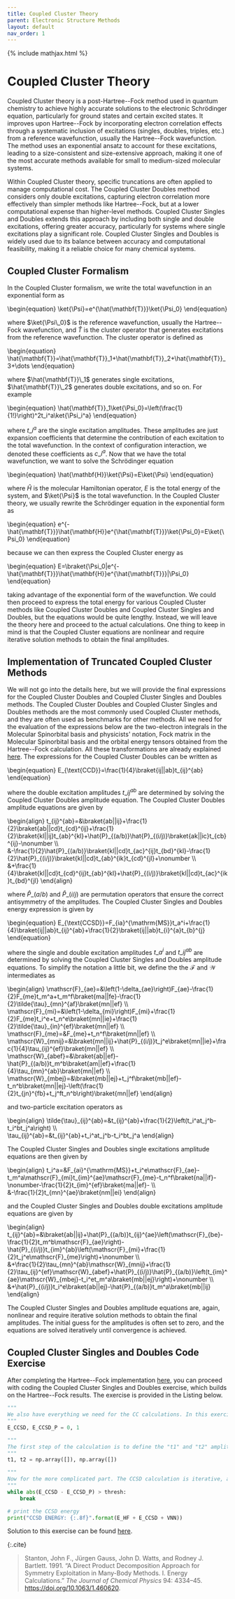 ```yaml
---
title: Coupled Cluster Theory
parent: Electronic Structure Methods
layout: default
nav_order: 1
---
```

{% include mathjax.html %}

# Coupled Cluster Theory

Coupled Cluster theory is a post-Hartree--Fock method used in quantum chemistry to achieve highly accurate solutions to the electronic Schrödinger equation, particularly for ground states and certain excited states. It improves upon Hartree--Fock by incorporating electron correlation effects through a systematic inclusion of excitations (singles, doubles, triples, etc.) from a reference wavefunction, usually the Hartree--Fock wavefunction. The method uses an exponential ansatz to account for these excitations, leading to a size-consistent and size-extensive approach, making it one of the most accurate methods available for small to medium-sized molecular systems.

Within Coupled Cluster theory, specific truncations are often applied to manage computational cost. The Coupled Cluster Doubles method considers only double excitations, capturing electron correlation more effectively than simpler methods like Hartree--Fock, but at a lower computational expense than higher-level methods. Coupled Cluster Singles and Doubles extends this approach by including both single and double excitations, offering greater accuracy, particularly for systems where single excitations play a significant role. Coupled Cluster Singles and Doubles is widely used due to its balance between accuracy and computational feasibility, making it a reliable choice for many chemical systems.
## Coupled Cluster Formalism

In the Coupled Cluster formalism, we write the total wavefunction in an exponential form as

\begin{equation}
\ket{\Psi}=e^{\hat{\mathbf{T}}}\ket{\Psi\_0}
\end{equation}

where $\ket{\Psi\_0}$ is the reference wavefunction, usually the Hartree--Fock wavefunction, and $\hat{T}$ is the cluster operator that generates excitations from the reference wavefunction. The cluster operator is defined as

\begin{equation}
\hat{\mathbf{T}}=\hat{\mathbf{T}}\_1+\hat{\mathbf{T}}\_2+\hat{\mathbf{T}}\_3+\dots
\end{equation}

where $\hat{\mathbf{T}}\_1$ generates single excitations, $\hat{\mathbf{T}}\_2$ generates double excitations, and so on. For example

\begin{equation}
\hat{\mathbf{T}}\_1\ket{\Psi\_0}=\left(\frac{1}{1!}\right)^2t\_i^a\ket{\Psi\_i^a}
\end{equation}

where $t\_i^a$ are the single excitation amplitudes. These amplitudes are just expansion coefficients that determine the contribution of each excitation to the total wavefunction. In the context of configuration interaction, we denoted these coefficients as $c\_i^a$. Now that we have the total wavefunction, we want to solve the Schrödinger equation

\begin{equation}
\hat{\mathbf{H}}\ket{\Psi}=E\ket{\Psi}
\end{equation}

where $\hat{H}$ is the molecular Hamiltonian operator, $E$ is the total energy of the system, and $\ket{\Psi}$ is the total wavefunction. In the Coupled Cluster theory, we usually rewrite the Schrödinger equation in the exponential form as

\begin{equation}
e^{-\hat{\mathbf{T}}}\hat{\mathbf{H}}e^{\hat{\mathbf{T}}}\ket{\Psi\_0}=E\ket{\Psi\_0}
\end{equation}

because we can then express the Coupled Cluster energy as

\begin{equation}
E=\braket{\Psi\_0|e^{-\hat{\mathbf{T}}}\hat{\mathbf{H}}e^{\hat{\mathbf{T}}}|\Psi\_0}
\end{equation}

taking advantage of the exponential form of the wavefunction. We could then proceed to express the total energy for various Coupled Cluster methods like Coupled Cluster Doubles and Coupled Cluster Singles and Doubles, but the equations would be quite lengthy. Instead, we will leave the theory here and proceed to the actual calculations. One thing to keep in mind is that the Coupled Cluster equations are nonlinear and require iterative solution methods to obtain the final amplitudes.

## Implementation of Truncated Coupled Cluster Methods

We will not go into the details here, but we will provide the final expressions for the Coupled Cluster Doubles and Coupled Cluster Singles and Doubles methods.<!--\supercite{10.1063/1.460620}--> The Coupled Cluster Doubles and Coupled Cluster Singles and Doubles methods are the most commonly used Coupled Cluster methods, and they are often used as benchmarks for other methods. All we need for the evaluation of the expressions below are the two-electron integrals in the Molecular Spinorbital basis and physicists' notation, Fock matrix in the Molecular Spinorbital basis and the orbital energy tensors obtained from the Hartree--Fock calculation. All these transformations are already explained [here](hartreefockmethod.html#integral-transforms-to-the-basis-of-molecular-spinorbitals). The expressions for the Coupled Cluster Doubles can be written as

\begin{equation}
E\_{\text{CCD}}=\frac{1}{4}\braket{ij||ab}t\_{ij}^{ab}
\end{equation}

where the double excitation amplitudes $t\_{ij}^{ab}$ are determined by solving the Coupled Cluster Doubles amplitude equation. The Coupled Cluster Doubles amplitude equations are given by

\begin{align}
t\_{ij}^{ab}=&\braket{ab||ij}+\frac{1}{2}\braket{ab||cd}t\_{cd}^{ij}+\frac{1}{2}\braket{kl||ij}t\_{ab}^{kl}+\hat{P}\_{(a/b)}\hat{P}\_{(i/j)}\braket{ak||ic}t\_{cb}^{ij}-\nonumber \\\\\
&-\frac{1}{2}\hat{P}\_{(a/b)}\braket{kl||cd}t\_{ac}^{ij}t\_{bd}^{kl}-\frac{1}{2}\hat{P}\_{(i/j)}\braket{kl||cd}t\_{ab}^{ik}t\_{cd}^{jl}+\nonumber \\\\\
&+\frac{1}{4}\braket{kl||cd}t\_{cd}^{ij}t\_{ab}^{kl}+\hat{P}\_{(i/j)}\braket{kl||cd}t\_{ac}^{ik}t\_{bd}^{jl}
\end{align}

where $\hat{P}\_{(a/b)}$ and $\hat{P}\_{(i/j)}$ are permutation operators that ensure the correct antisymmetry of the amplitudes. The Coupled Cluster Singles and Doubles energy expression is given by

\begin{equation}
E\_{\text{CCSD}}=F\_{ia}^{\mathrm{MS}}t\_a^i+\frac{1}{4}\braket{ij||ab}t\_{ij}^{ab}+\frac{1}{2}\braket{ij||ab}t\_{i}^{a}t\_{b}^{j}
\end{equation}

where the single and double excitation amplitudes $t\_a^i$ and $t\_{ij}^{ab}$ are determined by solving the Coupled Cluster Singles and Doubles amplitude equations. To simplify the notation a little bit, we define the the $\mathscr{F}$ and $\mathscr{W}$ intermediates as

\begin{align}
\mathscr{F}\_{ae}=&\left(1-\delta\_{ae}\right)F\_{ae}-\frac{1}{2}F\_{me}t\_m^a+t\_m^f\braket{ma||fe}-\frac{1}{2}\tilde{\tau}\_{mn}^{af}\braket{mn||ef} \\\\\
\mathscr{F}\_{mi}=&\left(1-\delta\_{mi}\right)F\_{mi}+\frac{1}{2}F\_{me}t\_i^e+t\_n^e\braket{mn||ie}+\frac{1}{2}\tilde{\tau}\_{in}^{ef}\braket{mn||ef} \\\\\
\mathscr{F}\_{me}=&F\_{me}+t\_n^f\braket{mn||ef} \\\\\
\mathscr{W}\_{mnij}=&\braket{mn||ij}+\hat{P}\_{(i/j)}t\_j^e\braket{mn||ie}+\frac{1}{4}\tau\_{ij}^{ef}\braket{mn||ef} \\\\\
\mathscr{W}\_{abef}=&\braket{ab||ef}-\hat{P}\_{(a/b)}t\_m^b\braket{am||ef}+\frac{1}{4}\tau\_{mn}^{ab}\braket{mn||ef} \\\\\
\mathscr{W}\_{mbej}=&\braket{mb||ej}+t\_j^f\braket{mb||ef}-t\_n^b\braket{mn||ej}-\left(\frac{1}{2}t\_{jn}^{fb}+t\_j^ft\_n^b\right)\braket{mn||ef}
\end{align}

and two-particle excitation operators as

\begin{align}
\tilde{\tau}\_{ij}^{ab}=&t\_{ij}^{ab}+\frac{1}{2}\left(t\_i^at\_j^b-t\_i^bt\_j^a\right) \\\\\
\tau\_{ij}^{ab}=&t\_{ij}^{ab}+t\_i^at\_j^b-t\_i^bt\_j^a
\end{align}

The Coupled Cluster Singles and Doubles single excitations amplitude equations are then given by

\begin{align}
t\_i^a=&F\_{ai}^{\mathrm{MS}}+t\_i^e\mathscr{F}\_{ae}-t\_m^a\mathscr{F}\_{mi}t\_{im}^{ae}\mathscr{F}\_{me}-t\_n^f\braket{na||if}-\nonumber-\frac{1}{2}t\_{im}^{ef}\braket{ma||ef}- \\\\\
&-\frac{1}{2}t\_{mn}^{ae}\braket{nm||ei}
\end{align}

and the Coupled Cluster Singles and Doubles double excitations amplitude equations are given by

\begin{align}
t\_{ij}^{ab}=&\braket{ab||ij}+\hat{P}\_{(a/b)}t\_{ij}^{ae}\left(\mathscr{F}\_{be}-\frac{1}{2}t\_m^b\mathscr{F}\_{ae}\right)-\hat{P}\_{(i/j)}t\_{im}^{ab}\left(\mathscr{F}\_{mi}+\frac{1}{2}t\_j^e\mathscr{F}\_{me}\right)+\nonumber \\\\\
&+\frac{1}{2}\tau\_{mn}^{ab}\mathscr{W}\_{mnij}+\frac{1}{2}\tau\_{ij}^{ef}\mathscr{W}\_{abef}+\hat{P}\_{(i/j)}\hat{P}\_{(a/b)}\left(t_{im}^{ae}\mathscr{W}\_{mbej}-t\_i^et\_m^a\braket{mb||ej}\right)+\nonumber \\\\\
&+\hat{P}\_{(i/j)}t\_i^e\braket{ab||ej}-\hat{P}\_{(a/b)}t\_m^a\braket{mb||ij}
\end{align}

The Coupled Cluster Singles and Doubles amplitude equations are, again, nonlinear and require iterative solution methods to obtain the final amplitudes. The initial guess for the amplitudes is often set to zero, and the equations are solved iteratively until convergence is achieved.

## Coupled Cluster Singles and Doubles Code Exercise

After completing the Hartree--Fock implementation [here](hartreefockmethod.html#hartreefock-method-and-integral-transform-coding-exercise), you can proceed with coding the Coupled Cluster Singles and Doubles exercise, which builds on the Hartree--Fock results. The exercise is provided in the Listing <!--\ref{code:cc_exercise}--> below.

<!--{id=code:cc_exercise caption="Coupled Cluster Singles and Doubles exercise code. The energy and amplitudes are initialized with default values. The student is expected to fill the loop for the calculation of the excitation amplitudes and ground state energy. After the self-consistency is achieved the result is automatically printed."}-->
```python
"""
We also have everything we need for the CC calculations. In this exercise, we will calculate the CCSD energy. Since the calculation will be iterative, I define here the CCSD energy as zero, the "E_CCSD_P" variable will be used to monitor convergence.
"""
E_CCSD, E_CCSD_P = 0, 1

"""
The first step of the calculation is to define the "t1" and "t2" amplitudes. These arrays can be initialized as zero arrays with the appropriate dimensions. I will leave this task to you.
"""
t1, t2 = np.array([]), np.array([])

"""
Now for the more complicated part. The CCSD calculation is iterative, and the convergence criterion is set by the "thresh" variable. The while loop should be filled with the appropriate calculations. The calculation of the "t1" and "t2" amplitudes is the most challenging part of the CCSD calculation. After convergence, the "E_CCSD" variable should store the final CCSD energy.
"""
while abs(E_CCSD - E_CCSD_P) > thresh:
    break

# print the CCSD energy
print("CCSD ENERGY: {:.8f}".format(E_HF + E_CCSD + VNN))
```

Solution to this exercise can be found [here](codesolutions.html#coupled-cluster-singles-and-doubles).

{:.cite}
> Stanton, John F., Jürgen Gauss, John D. Watts, and Rodney J. Bartlett. 1991. “A Direct Product Decomposition Approach for Symmetry Exploitation in Many-Body Methods. I. Energy Calculations.” *The Journal of Chemical Physics* 94: 4334–45. <https://doi.org/10.1063/1.460620>.
>
